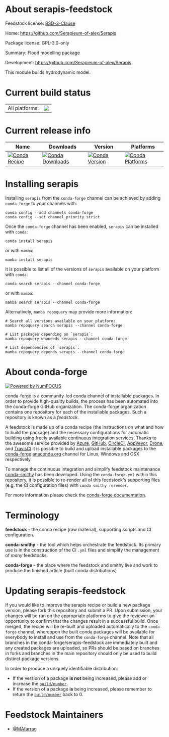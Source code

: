 About serapis-feedstock
=======================

Feedstock license: [BSD-3-Clause](https://github.com/conda-forge/serapis-feedstock/blob/main/LICENSE.txt)

Home: https://github.com/Serapieum-of-alex/Serapis

Package license: GPL-3.0-only

Summary: Flood modelling package

Development: https://github.com/Serapieum-of-alex/Serapis

This module builds hydrodynamic model.


Current build status
====================


<table><tr><td>All platforms:</td>
    <td>
      <a href="https://dev.azure.com/conda-forge/feedstock-builds/_build/latest?definitionId=21261&branchName=main">
        <img src="https://dev.azure.com/conda-forge/feedstock-builds/_apis/build/status/serapis-feedstock?branchName=main">
      </a>
    </td>
  </tr>
</table>

Current release info
====================

| Name | Downloads | Version | Platforms |
| --- | --- | --- | --- |
| [![Conda Recipe](https://img.shields.io/badge/recipe-serapis-green.svg)](https://anaconda.org/conda-forge/serapis) | [![Conda Downloads](https://img.shields.io/conda/dn/conda-forge/serapis.svg)](https://anaconda.org/conda-forge/serapis) | [![Conda Version](https://img.shields.io/conda/vn/conda-forge/serapis.svg)](https://anaconda.org/conda-forge/serapis) | [![Conda Platforms](https://img.shields.io/conda/pn/conda-forge/serapis.svg)](https://anaconda.org/conda-forge/serapis) |

Installing serapis
==================

Installing `serapis` from the `conda-forge` channel can be achieved by adding `conda-forge` to your channels with:

```
conda config --add channels conda-forge
conda config --set channel_priority strict
```

Once the `conda-forge` channel has been enabled, `serapis` can be installed with `conda`:

```
conda install serapis
```

or with `mamba`:

```
mamba install serapis
```

It is possible to list all of the versions of `serapis` available on your platform with `conda`:

```
conda search serapis --channel conda-forge
```

or with `mamba`:

```
mamba search serapis --channel conda-forge
```

Alternatively, `mamba repoquery` may provide more information:

```
# Search all versions available on your platform:
mamba repoquery search serapis --channel conda-forge

# List packages depending on `serapis`:
mamba repoquery whoneeds serapis --channel conda-forge

# List dependencies of `serapis`:
mamba repoquery depends serapis --channel conda-forge
```


About conda-forge
=================

[![Powered by
NumFOCUS](https://img.shields.io/badge/powered%20by-NumFOCUS-orange.svg?style=flat&colorA=E1523D&colorB=007D8A)](https://numfocus.org)

conda-forge is a community-led conda channel of installable packages.
In order to provide high-quality builds, the process has been automated into the
conda-forge GitHub organization. The conda-forge organization contains one repository
for each of the installable packages. Such a repository is known as a *feedstock*.

A feedstock is made up of a conda recipe (the instructions on what and how to build
the package) and the necessary configurations for automatic building using freely
available continuous integration services. Thanks to the awesome service provided by
[Azure](https://azure.microsoft.com/en-us/services/devops/), [GitHub](https://github.com/),
[CircleCI](https://circleci.com/), [AppVeyor](https://www.appveyor.com/),
[Drone](https://cloud.drone.io/welcome), and [TravisCI](https://travis-ci.com/)
it is possible to build and upload installable packages to the
[conda-forge](https://anaconda.org/conda-forge) [anaconda.org](https://anaconda.org/)
channel for Linux, Windows and OSX respectively.

To manage the continuous integration and simplify feedstock maintenance
[conda-smithy](https://github.com/conda-forge/conda-smithy) has been developed.
Using the ``conda-forge.yml`` within this repository, it is possible to re-render all of
this feedstock's supporting files (e.g. the CI configuration files) with ``conda smithy rerender``.

For more information please check the [conda-forge documentation](https://conda-forge.org/docs/).

Terminology
===========

**feedstock** - the conda recipe (raw material), supporting scripts and CI configuration.

**conda-smithy** - the tool which helps orchestrate the feedstock.
                   Its primary use is in the construction of the CI ``.yml`` files
                   and simplify the management of *many* feedstocks.

**conda-forge** - the place where the feedstock and smithy live and work to
                  produce the finished article (built conda distributions)


Updating serapis-feedstock
==========================

If you would like to improve the serapis recipe or build a new
package version, please fork this repository and submit a PR. Upon submission,
your changes will be run on the appropriate platforms to give the reviewer an
opportunity to confirm that the changes result in a successful build. Once
merged, the recipe will be re-built and uploaded automatically to the
`conda-forge` channel, whereupon the built conda packages will be available for
everybody to install and use from the `conda-forge` channel.
Note that all branches in the conda-forge/serapis-feedstock are
immediately built and any created packages are uploaded, so PRs should be based
on branches in forks and branches in the main repository should only be used to
build distinct package versions.

In order to produce a uniquely identifiable distribution:
 * If the version of a package **is not** being increased, please add or increase
   the [``build/number``](https://docs.conda.io/projects/conda-build/en/latest/resources/define-metadata.html#build-number-and-string).
 * If the version of a package **is** being increased, please remember to return
   the [``build/number``](https://docs.conda.io/projects/conda-build/en/latest/resources/define-metadata.html#build-number-and-string)
   back to 0.

Feedstock Maintainers
=====================

* [@MAfarrag](https://github.com/MAfarrag/)

